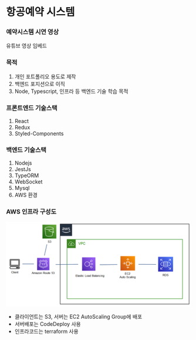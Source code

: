 # 항공예약 시스템

### 예약시스템 시연 영상
유튜브 영상 임베드


### 목적
1. 개인 포트폴리오 용도로 제작
2. 백엔드 포지션으로 이직
3. Node, Typescript, 인프라 등 백엔드 기술 학습 목적


### 프론트엔드 기술스택
1. React
2. Redux
3. Styled-Components


### 백엔드 기술스택
1. Nodejs
2. JestJs
3. TypeORM
4. WebSocket
5. Mysql
6. AWS 환경


### AWS 인프라 구성도
![인프라 구성도](./InfraImage.png)

* 클라이언트는 S3, 서버는 EC2 AutoScaling Group에 배포
* 서버배포는 CodeDeploy 사용
* 인프라코드는 terraform 사용